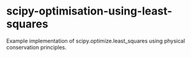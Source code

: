 # scipy-optimisation-using-least-squares
Example implementation of scipy.optimize.least_squares using physical conservation principles.

